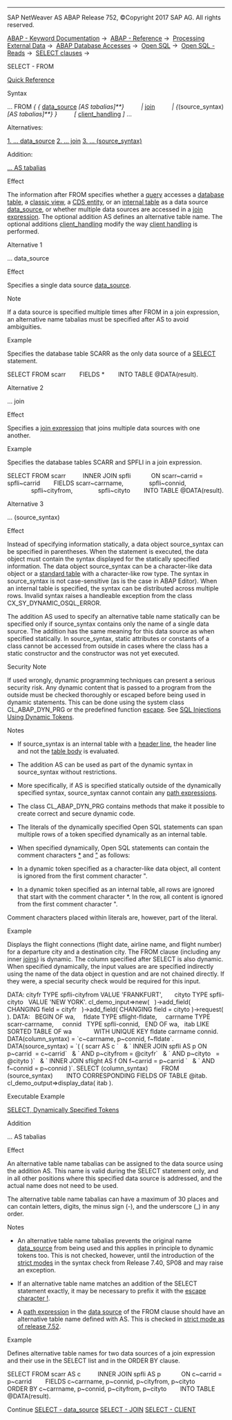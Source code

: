   

* * *

SAP NetWeaver AS ABAP Release 752, ©Copyright 2017 SAP AG. All rights reserved.

[ABAP - Keyword Documentation](https://help.sap.com/doc/abapdocu_752_index_htm/7.52/en-US/abenabap.htm) →  [ABAP - Reference](https://help.sap.com/doc/abapdocu_752_index_htm/7.52/en-US/abenabap_reference.htm) →  [Processing External Data](https://help.sap.com/doc/abapdocu_752_index_htm/7.52/en-US/abenabap_language_external_data.htm) →  [ABAP Database Accesses](https://help.sap.com/doc/abapdocu_752_index_htm/7.52/en-US/abenabap_sql.htm) →  [Open SQL](https://help.sap.com/doc/abapdocu_752_index_htm/7.52/en-US/abenopensql.htm) →  [Open SQL - Reads](https://help.sap.com/doc/abapdocu_752_index_htm/7.52/en-US/abenopen_sql_reading.htm) →  [SELECT clauses](https://help.sap.com/doc/abapdocu_752_index_htm/7.52/en-US/abenselect_clauses.htm) → 

SELECT - FROM

[Quick Reference](https://help.sap.com/doc/abapdocu_752_index_htm/7.52/en-US/abapselect_shortref.htm)

Syntax

... FROM *{* *{* [data\_source](https://help.sap.com/doc/abapdocu_752_index_htm/7.52/en-US/abapselect_data_source.htm) *\[*AS tabalias*\]**}*
         *|* [join](https://help.sap.com/doc/abapdocu_752_index_htm/7.52/en-US/abapselect_join.htm)
         *|* *{*(source\_syntax) *\[*AS tabalias*\]**}* *}*
         *\[* [client\_handling](https://help.sap.com/doc/abapdocu_752_index_htm/7.52/en-US/abapselect_client.htm) *\]* ...

Alternatives:

[1\. ... data\_source](#!ABAP_ALTERNATIVE_1@1@)
[2\. ... join](#!ABAP_ALTERNATIVE_2@2@)
[3\. ... (source\_syntax)](#!ABAP_ALTERNATIVE_3@3@)

Addition:

[... AS tabalias](#!ABAP_ONE_ADD@1@)

Effect

The information after FROM specifies whether a [query](https://help.sap.com/doc/abapdocu_752_index_htm/7.52/en-US/abenquery_glosry.htm "Glossary Entry") accesses a [database table](https://help.sap.com/doc/abapdocu_752_index_htm/7.52/en-US/abendatabase_table_glosry.htm "Glossary Entry"), a [classic view](https://help.sap.com/doc/abapdocu_752_index_htm/7.52/en-US/abenclassical_view_glosry.htm "Glossary Entry"), a [CDS entity](https://help.sap.com/doc/abapdocu_752_index_htm/7.52/en-US/abencds_entity_glosry.htm "Glossary Entry"), or an [internal table](https://help.sap.com/doc/abapdocu_752_index_htm/7.52/en-US/abapselect_itab.htm) as a data source [data\_source](https://help.sap.com/doc/abapdocu_752_index_htm/7.52/en-US/abapselect_data_source.htm), or whether multiple data sources are accessed in a [join expression](https://help.sap.com/doc/abapdocu_752_index_htm/7.52/en-US/abapselect_join.htm). The optional addition AS defines an alternative table name. The optional additions [client\_handling](https://help.sap.com/doc/abapdocu_752_index_htm/7.52/en-US/abapselect_client.htm) modify the way [client handling](https://help.sap.com/doc/abapdocu_752_index_htm/7.52/en-US/abenclient_handling_glosry.htm "Glossary Entry") is performed.

Alternative 1

... data\_source

Effect

Specifies a single data source [data\_source](https://help.sap.com/doc/abapdocu_752_index_htm/7.52/en-US/abapselect_data_source.htm).

Note

If a data source is specified multiple times after FROM in a join expression, an alternative name tabalias must be specified after AS to avoid ambiguities.

Example

Specifies the database table SCARR as the only data source of a [SELECT](https://help.sap.com/doc/abapdocu_752_index_htm/7.52/en-US/abapselect.htm) statement.

SELECT FROM scarr
       FIELDS \*
       INTO TABLE @DATA(result).

Alternative 2

... join

Effect

Specifies a [join expression](https://help.sap.com/doc/abapdocu_752_index_htm/7.52/en-US/abapselect_join.htm) that joins multiple data sources with one another.

Example

Specifies the database tables SCARR and SPFLI in a join expression.

SELECT FROM scarr
         INNER JOIN spfli
           ON scarr~carrid = spfli~carrid
       FIELDS scarr~carrname,
              spfli~connid,
              spfli~cityfrom,
              spfli~cityto
       INTO TABLE @DATA(result).

Alternative 3

... (source\_syntax)

Effect

Instead of specifying information statically, a data object source\_syntax can be specified in parentheses. When the statement is executed, the data object must contain the syntax displayed for the statically specified information. The data object source\_syntax can be a character-like data object or a [standard table](https://help.sap.com/doc/abapdocu_752_index_htm/7.52/en-US/abenstandard_table_glosry.htm "Glossary Entry") with a character-like row type. The syntax in source\_syntax is not case-sensitive (as is the case in ABAP Editor). When an internal table is specified, the syntax can be distributed across multiple rows. Invalid syntax raises a handleable exception from the class CX\_SY\_DYNAMIC\_OSQL\_ERROR.

The addition AS used to specify an alternative table name statically can be specified only if source\_syntax contains only the name of a single data source. The addition has the same meaning for this data source as when specified statically. In source\_syntax, static attributes or constants of a class cannot be accessed from outside in cases where the class has a static constructor and the constructor was not yet executed.

Security Note

If used wrongly, dynamic programming techniques can present a serious security risk. Any dynamic content that is passed to a program from the outside must be checked thoroughly or escaped before being used in dynamic statements. This can be done using the system class CL\_ABAP\_DYN\_PRG or the predefined function [escape](https://help.sap.com/doc/abapdocu_752_index_htm/7.52/en-US/abenescape_functions.htm). See [SQL Injections Using Dynamic Tokens](https://help.sap.com/doc/abapdocu_752_index_htm/7.52/en-US/abensql_inj_dyn_tokens_scrty.htm).

Notes

-   If source\_syntax is an internal table with a [header line](https://help.sap.com/doc/abapdocu_752_index_htm/7.52/en-US/abenheader_line_glosry.htm "Glossary Entry"), the header line and not the [table body](https://help.sap.com/doc/abapdocu_752_index_htm/7.52/en-US/abentable_body_glosry.htm "Glossary Entry") is evaluated.
    
-   The addition AS can be used as part of the dynamic syntax in source\_syntax without restrictions.
    
-   More specifically, if AS is specified statically outside of the dynamically specified syntax, source\_syntax cannot contain any [path expressions](https://help.sap.com/doc/abapdocu_752_index_htm/7.52/en-US/abenopen_sql_path.htm).
    
-   The class CL\_ABAP\_DYN\_PRG contains methods that make it possible to create correct and secure dynamic code.
    

-   The literals of the dynamically specified Open SQL statements can span multiple rows of a token specified dynamically as an internal table.

-   When specified dynamically, Open SQL statements can contain the comment characters [\*](https://help.sap.com/doc/abapdocu_752_index_htm/7.52/en-US/abencomment.htm) and ["](https://help.sap.com/doc/abapdocu_752_index_htm/7.52/en-US/abencomment.htm) as follows:

-   In a dynamic token specified as a character-like data object, all content is ignored from the first comment character ".

-   In a dynamic token specified as an internal table, all rows are ignored that start with the comment character \*. In the row, all content is ignored from the first comment character ".

Comment characters placed within literals are, however, part of the literal.

Example

Displays the flight connections (flight date, airline name, and flight number) for a departure city and a destination city. The FROM clause (including any inner [joins](https://help.sap.com/doc/abapdocu_752_index_htm/7.52/en-US/abapselect_join.htm)) is dynamic. The column specified after SELECT is also dynamic. When specified dynamically, the input values are are specified indirectly using the name of the data object in question and are not chained directly. If they were, a special security check would be required for this input.

DATA: cityfr TYPE spfli-cityfrom VALUE 'FRANKFURT',
      cityto TYPE spfli-cityto   VALUE 'NEW YORK'.
cl\_demo\_input=>new(
  )->add\_field( CHANGING field = cityfr
  )->add\_field( CHANGING field = cityto )->request( ).
DATA:
  BEGIN OF wa,
    fldate TYPE sflight-fldate,
    carrname TYPE scarr-carrname,
    connid   TYPE spfli-connid,
  END OF wa,
  itab LIKE SORTED TABLE OF wa
            WITH UNIQUE KEY fldate carrname connid.
DATA(column\_syntax) = \`c~carrname, p~connid, f~fldate\`.
DATA(source\_syntax) = \`( ( scarr AS c \`
  & \` INNER JOIN spfli AS p ON p~carrid  = c~carrid\`
  & \` AND p~cityfrom = @cityfr\`
  & \` AND p~cityto   = @cityto )\`
  & \` INNER JOIN sflight AS f ON f~carrid = p~carrid \`
  & \` AND f~connid = p~connid )\`.
SELECT (column\_syntax)
       FROM (source\_syntax)
       INTO CORRESPONDING FIELDS OF TABLE @itab.
cl\_demo\_output=>display\_data( itab ).

Executable Example

[SELECT, Dynamically Specified Tokens](https://help.sap.com/doc/abapdocu_752_index_htm/7.52/en-US/abendynamic_sql_abexa.htm)

Addition

... AS tabalias

Effect

An alternative table name tabalias can be assigned to the data source using the addition AS. This name is valid during the SELECT statement only, and in all other positions where this specified data source is addressed, and the actual name does not need to be used.

The alternative table name tabalias can have a maximum of 30 places and can contain letters, digits, the minus sign (\-), and the underscore (\_) in any order.

Notes

-   An alternative table name tabalias prevents the original name [data\_source](https://help.sap.com/doc/abapdocu_752_index_htm/7.52/en-US/abapselect_data_source.htm) from being used and this applies in principle to dynamic tokens too. This is not checked, however, until the introduction of the [strict modes](https://help.sap.com/doc/abapdocu_752_index_htm/7.52/en-US/abenopensql_strict_modes.htm) in the syntax check from Release 7.40, SP08 and may raise an exception.
    
-   If an alternative table name matches an addition of the SELECT statement exactly, it may be necessary to prefix it with the [escape character !](https://help.sap.com/doc/abapdocu_752_index_htm/7.52/en-US/abennames_escaping.htm).
    
-   A [path expression](https://help.sap.com/doc/abapdocu_752_index_htm/7.52/en-US/abenopen_sql_path.htm) in the [data source](https://help.sap.com/doc/abapdocu_752_index_htm/7.52/en-US/abapselect_data_source.htm) of the FROM clause should have an alternative table name defined with AS. This is checked in [strict mode as of release 7.52](https://help.sap.com/doc/abapdocu_752_index_htm/7.52/en-US/abenopensql_strict_mode_752.htm).
    

Example

Defines alternative table names for two data sources of a join expression and their use in the SELECT list and in the ORDER BY clause.

SELECT FROM scarr AS c
         INNER JOIN spfli AS p
           ON c~carrid = p~carrid
       FIELDS c~carrname, p~connid, p~cityfrom, p~cityto
       ORDER BY c~carrname, p~connid, p~cityfrom, p~cityto
       INTO TABLE @DATA(result).

Continue
[SELECT - data\_source](https://help.sap.com/doc/abapdocu_752_index_htm/7.52/en-US/abapselect_data_source.htm)
[SELECT - JOIN](https://help.sap.com/doc/abapdocu_752_index_htm/7.52/en-US/abapselect_join.htm)
[SELECT - CLIENT](https://help.sap.com/doc/abapdocu_752_index_htm/7.52/en-US/abapselect_client.htm)